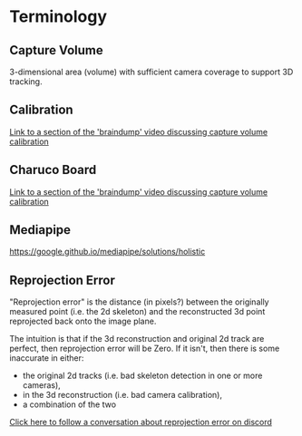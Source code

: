 # Terminology

## Capture Volume
3-dimensional area (volume) with sufficient camera coverage to support 3D tracking.

## Calibration
[Link to a section of the 'braindump' video discussing capture volume calibration](https://www.youtube.com/watch?v=GxKmyKdnTy0&t=1785s)
## Charuco Board
[Link to a section of the 'braindump' video discussing capture volume calibration](https://www.youtube.com/watch?v=GxKmyKdnTy0&t=1615s)

## Mediapipe

https://google.github.io/mediapipe/solutions/holistic

     
## Reprojection Error
"Reprojection error" is the distance (in pixels?) between the originally measured point (i.e. the 2d skeleton) and the reconstructed 3d point reprojected back onto the image plane. 

The intuition is that if the 3d reconstruction and original 2d track are perfect, then reprojection error will be Zero. If it isn't, then there is some inaccurate in either:

-  the original 2d tracks (i.e. bad skeleton detection in one or more cameras), 
-  in the 3d reconstruction (i.e. bad camera calibration), 
- a combination of the two
 


[Click here to follow a conversation about reprojection error on discord](https://discord.com/channels/760487252379041812/760489602917466133/989189718203838505)

